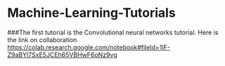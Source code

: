 # Machine-Learning-Tutorials
###The first tutorial is the Convolutional neural networks tutorial.
Here is the link on collaboration https://colab.research.google.com/notebook#fileId=1IF-Z9aBYl7SxE5JCEh65VBHwF6oNz9vg
